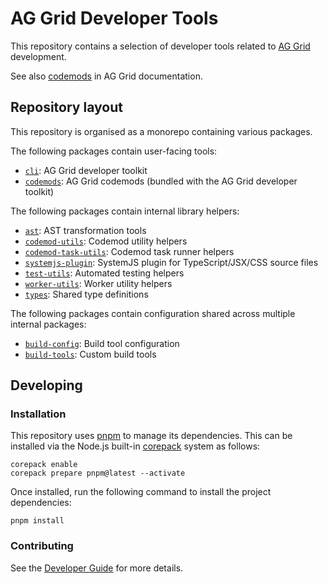 # AG Grid Developer Tools

This repository contains a selection of developer tools related to [AG Grid](https://github.com/ag-grid/ag-grid) development.

See also [codemods](https://www.ag-grid.com/react-data-grid/codemods/) in AG Grid documentation.

## Repository layout

This repository is organised as a monorepo containing various packages.

The following packages contain user-facing tools:

- [`cli`](./packages/cli/): AG Grid developer toolkit
- [`codemods`](./packages/codemods/): AG Grid codemods (bundled with the AG Grid developer toolkit)

The following packages contain internal library helpers:

- [`ast`](./packages/ast/): AST transformation tools
- [`codemod-utils`](./packages/codemod-utils/): Codemod utility helpers
- [`codemod-task-utils`](./packages/codemod-task-utils/): Codemod task runner helpers
- [`systemjs-plugin`](./packages/systemjs-plugin/): SystemJS plugin for TypeScript/JSX/CSS source files
- [`test-utils`](./packages/test-utils/): Automated testing helpers
- [`worker-utils`](./packages/worker-utils/): Worker utility helpers
- [`types`](./packages/types/): Shared type definitions

The following packages contain configuration shared across multiple internal packages:

- [`build-config`](./packages/build-config/): Build tool configuration
- [`build-tools`](./packages/build-tools/): Custom build tools

## Developing

### Installation

This repository uses [pnpm](https://pnpm.io/) to manage its dependencies. This can be installed via the Node.js built-in [corepack](https://nodejs.org/api/corepack.html) system as follows:

```
corepack enable
corepack prepare pnpm@latest --activate
```

Once installed, run the following command to install the project dependencies:

```
pnpm install
```

### Contributing

See the [Developer Guide](./DEVELOPER.md) for more details.
